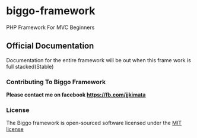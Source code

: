 biggo-framework
===============

PHP Framework For MVC Beginners



## Official Documentation

Documentation for the entire framework will be out when this frame work is full stacked(Stable)

### Contributing To Biggo Framework
**Please contact me on facebook https://fb.com/jjkimata**

### License

The Biggo framework is open-sourced software licensed under the [MIT license](http://opensource.org/licenses/MIT)
